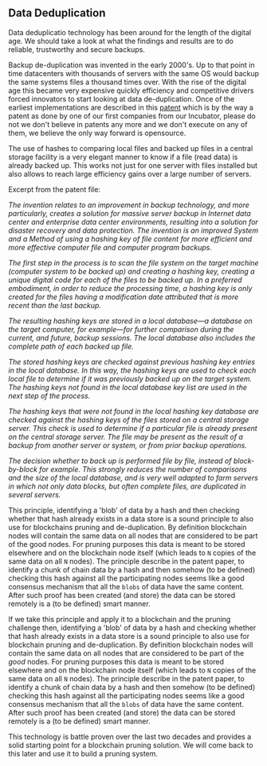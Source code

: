 
## Data Deduplication

Data deduplicatio technology has been around for the length of the digital age. We should take a look at what the findings and results are to do reliable, trustworthy and secure backups.

Backup de-duplication was invented in the early 2000's. Up to that point in time datacenters with thousands of servers with the same OS would backup the same systems files a thousand times over. With the rise of the digital age this became very expensive quickly efficiency and competitive drivers forced innovators to start looking at data de-duplication. Once of the earliest implementations are described in this [patent](https://patents.justia.com/patent/7254596) which is by the way a patent as done by one of our first companies from our Incubator, please do not we don't believe in patents any more and we don't execute on any of them, we believe the only way forward is opensource. 

The use of hashes to comparing local files and backed up files in a central storage facility is a very elegant manner to know if a file (read data) is already backed up. This works not just for one server with files installed but also allows to reach large efficiency gains over a large number of servers. 

Excerpt from the patent file:

*The invention relates to an improvement in backup technology, and more particularly, creates a solution for massive server backup in Internet data center and enterprise data center environments, resulting into a solution for disaster recovery and data protection. The invention is an improved System and a Method of using a hashing key of file content for more efficient and more effective computer file and computer program backups.*

*The first step in the process is to scan the file system on the target machine (computer system to be backed up) and creating a hashing key, creating a unique digital code for each of the files to be backed up. In a preferred embodiment, in order to reduce the processing time, a hashing key is only created for the files having a modification date attributed that is more recent than the last backup.*

*The resulting hashing keys are stored in a local database—a database on the target computer, for example—for further comparison during the current, and future, backup sessions. The local database also includes the complete path of each backed up file.*

*The stored hashing keys are checked against previous hashing key entries in the local database. In this way, the hashing keys are used to check each local file to determine if it was previously backed up on the target system. The hashing keys not found in the local database key list are used in the next step of the process.*

*The hashing keys that were not found in the local hashing key database are checked against the hashing keys of the files stored on a central storage server. This check is used to determine if a particular file is already present on the central storage server. The file may be present as the result of a backup from another server or system, or from prior backup operations.*

*The decision whether to back up is performed file by file, instead of block-by-block for example. This strongly reduces the number of comparisons and the size of the local database, and is very well adapted to farm servers in which not only data blocks, but often complete files, are duplicated in several servers.*

This principle, identifying a 'blob' of data by a hash and then checking whether that hash already exists in a data store is a sound principle to also use for blockchains pruning and de-duplication. By definition blockchain nodes will contain the same data on all nodes that are considered to be part of the good nodes. For pruning purposes this data is meant to be stored elsewhere and on the blockchain node itself (which leads to `N` copies of the same data on all `N` nodes). The principle describe in the patent paper, to identify a chunk of chain data by a hash and then somehow (to be defined) checking this hash against all the participating nodes seems like a good consensus mechanism that all the `blobs` of data have the same content. After such proof has been created (and store) the data can be stored remotely is a (to be defined) smart manner.

If we take this principle and apply it to a blockchain and the pruning challenge then, identifying a 'blob' of data by a hash and checking whether that hash already exists in a data store is a sound principle to also use for blockchain pruning and de-duplication.  By definition blockchain nodes will contain the same data on all nodes that are considered to be part of the *good* nodes.  For pruning purposes this data is meant to be stored elsewhere and on the blockchain node itself (which leads to `N` copies of the same data on all `N` nodes).  The principle describe in the patent paper, to identify a chunk of chain data by a hash and then somehow (to be defined) checking this hash against all the participating nodes seems like a good consensus mechanism that all the `blobs` of data have the same content.  After such proof has been created (and store) the data can be stored remotely is a (to be defined) smart manner.

This technology is battle proven over the last two decades and provides a solid starting point for a blockchain pruning solution. We will come back to this later and use it to build a pruning system.
